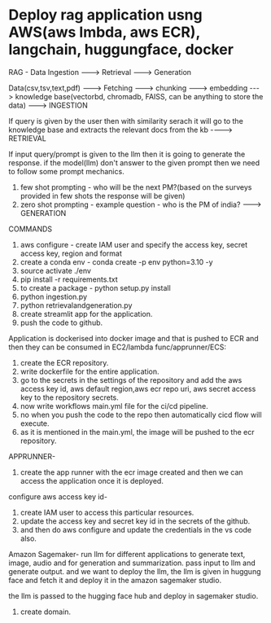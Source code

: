 # Deploy rag application usng AWS(aws lmbda, aws ECR), langchain, huggungface, docker

RAG - Data Ingestion ---> Retrieval ---> Generation

Data(csv,tsv,text,pdf) ---> Fetching ---> chunking ---> embedding ---> knowledge base(vectorbd, chromadb, FAISS, can be anything to store the data)  ---> INGESTION

If query is given by the user then with similarity serach it will go to the knowledge base and extracts the relevant docs from the kb ---->  RETRIEVAL


If input query/prompt is given to the llm then it is going to generate the response. if the model(llm) don't answer to the given prompt then we need to follow some prompt mechanics.
1) few shot prompting  - who will be the next PM?(based on the surveys provided in few shots the response will be given)
2) zero shot prompting  - example question - who is the PM of india?   ---> GENERATION 


COMMANDS
1) aws configure - create IAM user and specify the access key, secret access key, region and format
2) create a conda env - conda create -p env python=3.10 -y
3) source activate ./env
4) pip install -r requirements.txt
5) to create a package - python setup.py install
6) python ingestion.py
7) python retrievalandgeneration.py
8) create streamlit app for the application.
9) push the code to github.


Application is dockerised into docker image and that is pushed to ECR and then they can be consumed in EC2/lambda func/apprunner/ECS:
1) create the ECR repository.
2) write dockerfile for the entire application.
3) go to the secrets in the settings of the repository and add the aws access key id, aws default region,aws ecr repo uri, aws secret access key to the repository secrets.
4) now write workflows main.yml file for the ci/cd pipeline.
5) no when you push the code to the repo then automatically cicd flow will execute.
6) as it is mentioned in the main.yml, the image will be pushed to the ecr repository.


APPRUNNER-
1) create the app runner with the ecr image created and then we can access the application once it is deployed.

configure aws access key id-
1) create IAM user to access this particular resources.
2) update the access key and secret key id in the secrets of the github.
3) and then do aws configure and update the credentials in the vs code also.

Amazon Sagemaker-
run llm for different applications to generate text, image, audio and for generation and summarization.
pass input to llm and generate output.
and we want to deploy the llm, the llm is given in huggung face and fetch it and deploy it in the amazon sagemaker studio.

the llm is passed to the hugging face hub and deploy in sagemaker studio.

1) create domain.
